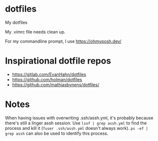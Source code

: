 
# dotfiles

My dotfiles

My .vimrc file needs clean up.

For my commandline prompt, I use https://ohmyposh.dev/

# Inspirational dotfile repos
- https://gitlab.com/EvanHahn/dotfiles
- https://github.com/holman/dotfiles
- https://github.com/mathiasbynens/dotfiles/

# Notes

When having issues with overwriting .ssh/assh.yml, it's probably because there's
still a linger assh session. Use `lsof | grep assh.yml` to find the process and
kill it (`fuser .ssh/assh.yml` doesn't always work).
`ps -ef | grep assh` can also be used to identify this process.
